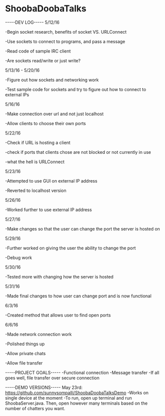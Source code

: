 # ShoobaDoobaTalks 
-----DEV LOG----- 
5/12/16 

-Begin socket research, benefits of socket VS. URLConnect 

-Use sockets to connect to programs, and pass a message 

-Read code of sample IRC client 

-Are sockets read/write or just write?

5/13/16 - 5/20/16

-Figure out how sockets and networking work

-Test sample code for sockets and try to figure out how to connect to external IPs

5/16/16

-Make connection over url and not just localhost

-Allow clients to choose their own ports 

5/22/16

-Check if URL is hosting a client 

-check if ports that clients chose are not blocked or not currently in use 

-what the hell is URLConnect  

5/23/16

-Attempted to use GUI on external IP address

-Reverted to localhost version

5/26/16

-Worked further to use external IP address

5/27/16

-Make changes so that the user can change the port the server is hosted on

5/29/16

-Further worked on giving the user the ability to change the port

-Debug work

5/30/16

-Tested more with changing how the server is hosted

5/31/16

-Made final changes to how user can change port and is now functional

6/3/16

-Created method that allows user to find open ports

6/6/16

-Made network connection work

-Polished things up

-Allow private chats

-Allow file transfer


-----PROJECT GOALS----- 
-Functional connection 
-Message transfer 
-If all goes well, file transfer over secure connection 

-----DEMO VERSIONS-----
May 23rd: https://github.com/sunnysompalli/ShoobaDoobaTalksDemo
    -Works on single device at the moment
    -To run, open up terminal and run ShoobaServer.java. Then, open however many terminals based on the number of chatters you want.